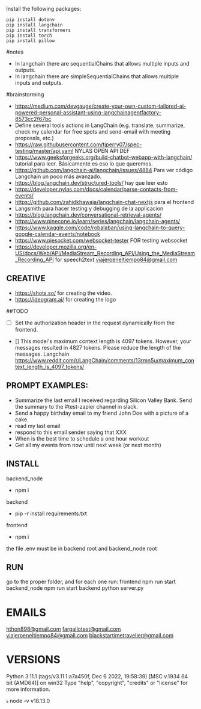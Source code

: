 

Install the following packages:

```
pip install dotenv
pip install langchain
pip install transformers
pip install torch
pip install pillow
```

#notes 

- In langchain there are sequentialChains that allows multiple inputs and outputs.
- In langchain there are simpleSequentialChains that allows multiple inputs and outputs.

#brainstorming

- https://medium.com/devgauge/create-your-own-custom-tailored-ai-powered-personal-assistant-using-langchainagentfactory-8573cc2f67bc
- Define several tools actions in LangChain (e.g. translate, summarize, check my calendar for free spots and send-email with meeting proposals, etc.)
- https://raw.githubusercontent.com/tjperry07/spec-testing/master/api.yaml  NYLAS OPEN API DEF
- https://www.geeksforgeeks.org/build-chatbot-webapp-with-langchain/ tutorial para leer. Básicamente es eso lo que queremos.
- https://github.com/langchain-ai/langchain/issues/4884 Para ver código Langchain un poco más avanzado.
- https://blog.langchain.dev/structured-tools/ hay que leer esto
- https://developer.nylas.com/docs/calendar/parse-contacts-from-events/
- https://github.com/zahidkhawaja/langchain-chat-nextjs para el frontend
- Langsmith para hacer testing y debugging de la applicacion 
- https://blog.langchain.dev/conversational-retrieval-agents/
- https://www.pinecone.io/learn/series/langchain/langchain-agents/
- https://www.kaggle.com/code/robalaban/using-langchain-to-query-google-calendar-events/notebook
- https://www.piesocket.com/websocket-tester FOR testing websocket
- https://developer.mozilla.org/en-US/docs/Web/API/MediaStream_Recording_API/Using_the_MediaStream_Recording_API for speech2text
viajeroeneltiempo84@gmail.com


## CREATIVE

- https://shots.so/ for creating the video.
- https://ideogram.ai/ for creating the logo

##TODO

- [ ] Set the authorization header in the request dynamically from the frontend.
- [] This model's maximum context length is 4097 tokens. However, your messages resulted in 4827 tokens. Please reduce the length of the messages. Langchain https://www.reddit.com/r/LangChain/comments/13rmn5u/maximum_context_length_is_4097_tokens/

## PROMPT EXAMPLES: 

- Summarize the last email I received regarding Silicon Valley Bank. Send the summary to the #test-zapier channel in slack.
- Send a happy birthday email to my friend John Doe with a picture of a cake.
- read my last email
- respond to this email sender saying that XXX
- When is the best time to schedule a one hour workout
- Get all my events from now until next week (or next month)

## INSTALL

backend_node 

 - npm i 
  
backend 

 - pip -r install requirements.txt

frontend
    
  - npm i

the file .env must be in backend root and backend_node root 

## RUN 

go to the proper folder, and for each one run:
  frontend npm run start 
  backend_node npm run start 
  backend python server.py


# EMAILS 

hthon898@gmail.com
fargallotest@gmail.com
viajeroeneltiempo84@gmail.com 
blackstartimetraveller@gmail.com


# VERSIONS 

Python 3.11.1 (tags/v3.11.1:a7a450f, Dec  6 2022, 19:58:39) [MSC v.1934 64 bit (AMD64)] on win32
Type "help", "copyright", "credits" or "license" for more information.

 node -v
v18.13.0